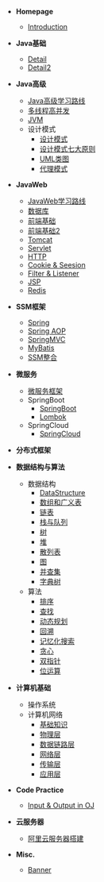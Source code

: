 - **Homepage**
  - [Introduction](Homepage/Intro)

- **Java基础**
  - [Detail](Java基础/Detail.md)
  - [Detail2](Java基础/Detail2.md)
  
- **Java高级**
  - [Java高级学习路线](Java高级/Java高级学习路线.md)
  - [多线程高并发](Java高级/多线程高并发/)
  - [JVM](Java高级/JVM/)
  - 设计模式
    - [设计模式](Java高级/设计模式/设计模式.md)
    - [设计模式七大原则](Java高级/设计模式/设计模式七大原则.md)
    - [UML类图](Java高级/设计模式/UML类图.md)
    - [代理模式](Java高级/设计模式/代理模式.md)
  
- **JavaWeb**
  - [JavaWeb学习路线](JavaWeb/JavaWeb学习路线.md)
  - [数据库](JavaWeb/数据库.md)
  - [前端基础](JavaWeb/前端基础.md)
  - [前端基础2](JavaWeb/前端基础2.md)
  - [Tomcat](JavaWeb/Tomcat.md)
  - [Servlet](JavaWeb/Servlet.md)
  - [HTTP](JavaWeb/HTTP协议.md)
  - [Cookie & Seesion](JavaWeb/Cookie_Session.md)
  - [Filter & Listener](JavaWeb/Filter_Listener.md)
  - [JSP](JavaWeb/JSP.md)
  - [Redis](JavaWeb/Redis.md)

- **SSM框架**
  - [Spring](SSM框架/Spring.md)
  - [Spring AOP](SSM框架/Spring_AOP.md)
  - [SpringMVC](SSM框架/SpringMVC.md)
  - [MyBatis](SSM框架/MyBatis.md)
  - [SSM整合](SSM框架/SSM整合.md)

- **微服务**
  - [微服务框架](微服务/微服务框架.md)
  - SpringBoot
    - [SpringBoot](微服务/SpringBoot/SpringBoot.md)
    - [Lombok](微服务/SpringBoot/Lombok.md)
  - SpringCloud
    - [SpringCloud](微服务/SpringCloud/SpringCloud.md)

- **分布式框架**
  
- **数据结构与算法**
  - 数据结构
    - [DataStructure](数据结构与算法/DataStructure.md)
    - [数组和广义表](数据结构与算法/数组和广义表.md)
    - [链表](数据结构与算法/链表.md)
    - [栈与队列](数据结构与算法/栈与队列.md)
    - [树](数据结构与算法/树.md)
    - [堆](数据结构与算法/堆.md)
    - [散列表](数据结构与算法/散列表.md)
    - [图](数据结构与算法/图.md)
    - [并查集](数据结构与算法/并查集.md)
    - [字典树](数据结构与算法/字典树.md)
  - 算法
    - [排序](数据结构与算法/排序.md)
    - [查找](数据结构与算法/查找.md)
    - [动态规划](数据结构与算法/动态规划.md)
    - [回溯](数据结构与算法/回溯.md)
    - [记忆化搜索](数据结构与算法/记忆化搜索.md)
    - [贪心](数据结构与算法/贪心.md)
    - [双指针](数据结构与算法/双指针.md)
    - [位运算](数据结构与算法/位运算.md)
  
- **计算机基础**
  - 操作系统
  - 计算机网络
    - [基础知识](计算机基础/计算机网络/基础知识.md)
    - [物理层](计算机基础/计算机网络/物理层.md)
    - [数据链路层](计算机基础/计算机网络/数据链路层.md) 
    - [网络层](计算机基础/计算机网络/网络层.md) 
    - [传输层](计算机基础/计算机网络/传输层.md) 
    - [应用层](计算机基础/计算机网络/应用层.md)

- **Code Practice**
  - [Input & Output in OJ](CodePractice/OJ_Input_Output.md)

- **云服务器**
  - [阿里云服务器搭建](云服务器/阿里云服务器搭建.md)

- **Misc.**
  - [Banner](Misc/Banner.md)